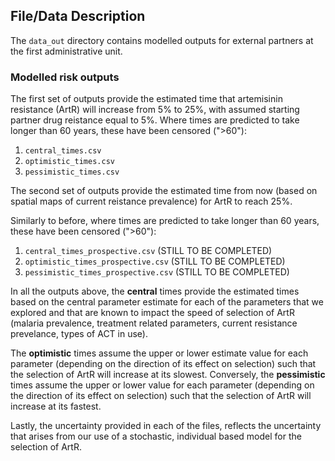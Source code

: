 ## File/Data Description

The `data_out` directory contains modelled outputs for external partners at the first administrative unit. 

### Modelled risk outputs

The first set of outputs provide the estimated time that artemisinin resistance (ArtR) will 
increase from 5% to 25%, with assumed starting partner drug reistance equal to 5%. Where times 
are predicted to take longer than 60 years, these have been censored (">60"):

1. `central_times.csv`
1. `optimistic_times.csv`
1. `pessimistic_times.csv`

The second set of outputs provide the estimated time from now (based on spatial maps of current reistance prevalence)
for ArtR to reach 25%.

Similarly to before, where times are predicted to take longer than 60 years, these have been censored (">60"):

1. `central_times_prospective.csv`  (STILL TO BE COMPLETED)
1. `optimistic_times_prospective.csv`  (STILL TO BE COMPLETED)
1. `pessimistic_times_prospective.csv`  (STILL TO BE COMPLETED)

In all the outputs above, the **central** times provide the estimated times based on the central parameter estimate for each of the parameters that we explored and that are known to impact the speed of selection of ArtR (malaria prevalence, treatment related parameters, current resistance prevelance, types of ACT in use). 

The **optimistic** times assume the upper or lower estimate value for each parameter (depending on the direction of its effect on selection) such that the selection of ArtR will increase at its slowest. Conversely, the **pessimistic** times assume the upper or lower value for each parameter (depending on the direction of its effect on selection) such that the selection of ArtR will increase at its fastest.

Lastly, the uncertainty provided in each of the files, reflects the uncertainty that arises from our use of a stochastic, individual based model for the selection of ArtR. 

